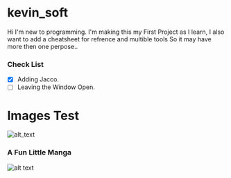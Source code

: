 # kevin_soft
Hi I'm new to programming.
I'm making this my First Project as I learn, I also want to add a cheatsheet for refrence and multible tools
So it may have more then one perpose..

### Check List
- [x] Adding Jacco.
- [ ] Leaving the Window Open.

# Images Test
![alt_text](https://cdn.discordapp.com/attachments/660957902374436865/1149490134757146706/image.png)

### A Fun Little Manga
![alt text](https://cdn.discordapp.com/attachments/1097181762267906099/1148681086201761984/91-um1uerql.png)
